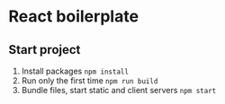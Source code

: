 # React boilerplate

## Start project

1. Install packages `npm install`
2. Run only the first time `npm run build`
3. Bundle files, start static and client servers `npm start`